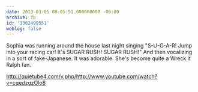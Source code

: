 ```yaml
---
date: 2013-03-05 08:05:51.000000000 -08:00
archive: fb
id: '1362499551'
weblog: false
---
```


Sophia was running around the house last night singing "S-U-G-A-R! Jump into your racing car! It's SUGAR RUSH! SUGAR RUSH!" And then vocalizing in a sort of fake-Japanese. It was adorable. She's become quite a Wreck it Ralph fan.

http://quietube4.com/v.php/http://www.youtube.com/watch?v=cqedzgzOlo8
